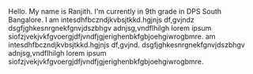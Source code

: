 ---
---
Hello. My name is Ranjith. I'm currently in 9th grade in DPS South Bangalore. I am intesdhfbczndjkvbsjtkkd.hgjnjs df,gvjndz
dsgfjghkesnrgnekfgnvjdszbhgv
adnjsg,vndflhilgh lorem ipsum  siofzjvekjvkfgvoergjdfjvndfjgjerighenbkfgbjoehgiwrogbmre.
 am intesdhfbczndjkvbsjtkkd.hgjnjs df,gvjnd.
dsgfjghkesnrgnekfgnvjdszbhgv
adnjsg,vndflhilgh lorem ipsum  siofzjvekjvkfgvoergjdfjvndfjgjerighenbkfgbjoehgiwrogbmre.


